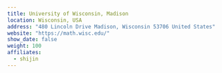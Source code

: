 ```yaml
---
title: University of Wisconsin, Madison
location: Wisconsin, USA
address: "480 Lincoln Drive Madison, Wisconsin 53706 United States"
website: "https://math.wisc.edu/"
show_date: false
weight: 100
affiliates:
  - shijin
---
```

